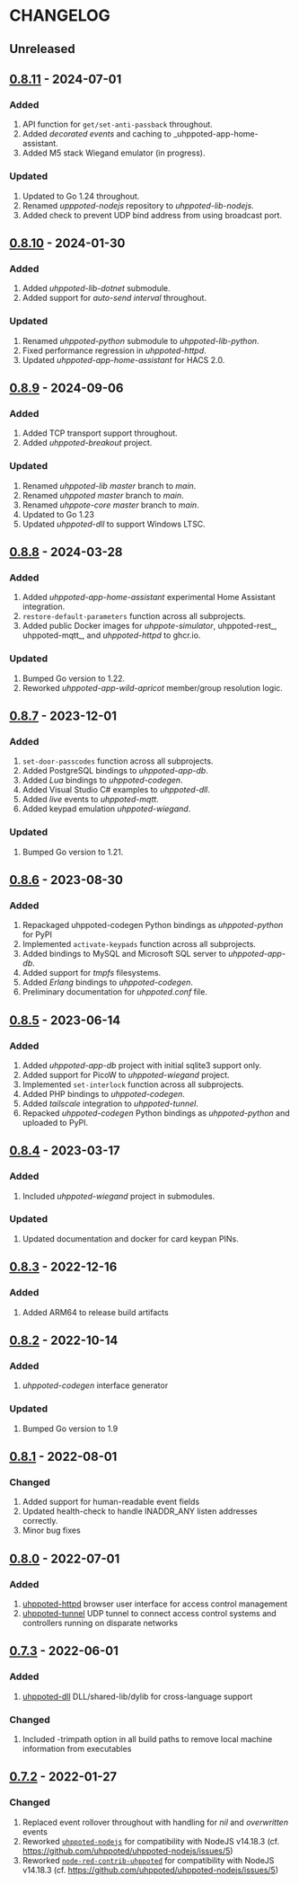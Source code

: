# CHANGELOG

## Unreleased


## [0.8.11](https://github.com/uhppoted/uhppoted/releases/tag/v0.8.11) - 2024-07-01

### Added
1. API function for `get/set-anti-passback` throughout.
2. Added _decorated events_ and caching to _uhppoted-app-home-assistant.
3. Added M5 stack Wiegand emulator (in progress).

### Updated
1. Updated to Go 1.24 throughout.
2. Renamed _upppoted-nodejs_ repository to _uhppoted-lib-nodejs_.
3. Added check to prevent UDP bind address from using broadcast port.


## [0.8.10](https://github.com/uhppoted/uhppoted/releases/tag/v0.8.10) - 2024-01-30

### Added
1. Added _uhppoted-lib-dotnet_ submodule.
2. Added support for _auto-send interval_ throughout.

### Updated
1. Renamed _uhppoted-python_ submodule to _uhppoted-lib-python_.
2. Fixed performance regression in _uhppoted-httpd_.
3. Updated _uhppoted-app-home-assistant_ for HACS 2.0.


## [0.8.9](https://github.com/uhppoted/uhppoted/releases/tag/v0.8.9) - 2024-09-06

### Added
1. Added TCP transport support throughout.
2. Added _uhppoted-breakout_ project.

### Updated
1. Renamed _uhppoted-lib_ _master_ branch to _main_.
2. Renamed _uhppoted_ _master_ branch to _main_.
3. Renamed _uhppote-core_ _master_ branch to _main_.
4. Updated to Go 1.23
5. Updated _uhppoted-dll_ to support Windows LTSC.


## [0.8.8](https://github.com/uhppoted/uhppoted/releases/tag/v0.8.8) - 2024-03-28

### Added
1. Added _uhppoted-app-home-assistant_ experimental Home Assistant integration.
2. `restore-default-parameters` function across all subprojects.
3. Added public Docker images for _uhppote-simulator_, uhppoted-rest_, uhppoted-mqtt_, and
   _uhppoted-httpd_ to ghcr.io.

### Updated
1. Bumped Go version to 1.22.
2. Reworked _uhppoted-app-wild-apricot_ member/group resolution logic.


## [0.8.7](https://github.com/uhppoted/uhppoted/releases/tag/v0.8.7) - 2023-12-01

### Added
1. `set-door-passcodes` function across all subprojects.
2. Added PostgreSQL bindings to _uhppoted-app-db_.
3. Added _Lua_ bindings to _uhppoted-codegen_.
4. Added Visual Studio C# examples to _uhppoted-dll_.
5. Added _live_ events to _uhppoted-mqtt_.
6. Added keypad emulation _uhppoted-wiegand_.

### Updated
1. Bumped Go version to 1.21.


## [0.8.6](https://github.com/uhppoted/uhppoted/releases/tag/v0.8.6) - 2023-08-30

### Added
1. Repackaged uhppoted-codegen Python bindings as _uhppoted-python_ for PyPI
2. Implemented `activate-keypads` function across all subprojects.
3. Added bindings to MySQL and Microsoft SQL server to _uhppoted-app-db_.
4. Added support for _tmpfs_ filesystems.
5. Added _Erlang_ bindings to _uhppoted-codegen_.
6. Preliminary documentation for _uhppoted.conf_ file.


## [0.8.5](https://github.com/uhppoted/uhppoted/releases/tag/v0.8.5) - 2023-06-14

### Added
1. Added _uhppoted-app-db_ project with initial sqlite3 support only.
2. Added support for PicoW to _uhppoted-wiegand_ project.
3. Implemented `set-interlock` function across all subprojects.
4. Added PHP bindings to _uhppoted-codegen_.
5. Added _tailscale_ integration to _uhppoted-tunnel_.
6. Repacked _uhppoted-codegen_ Python bindings as _uhppoted-python_ and uploaded to PyPI.


## [0.8.4](https://github.com/uhppoted/uhppoted/releases/tag/v0.8.4) - 2023-03-17

### Added
1. Included _uhppoted-wiegand_ project in submodules.

### Updated
1. Updated documentation and docker for card keypan PINs.


## [0.8.3](https://github.com/uhppoted/uhppoted/releases/tag/v0.8.3) - 2022-12-16

### Added
1. Added ARM64 to release build artifacts


## [0.8.2](https://github.com/uhppoted/uhppoted/releases/tag/v0.8.2) - 2022-10-14

### Added
1. _uhppoted-codegen_ interface generator

### Updated
1. Bumped Go version to 1.9

## [0.8.1](https://github.com/uhppoted/uhppoted/releases/tag/v0.8.1) - 2022-08-01

### Changed
1. Added support for human-readable event fields
2. Updated health-check to handle INADDR_ANY listen addresses correctly.
3. Minor bug fixes


## [0.8.0](https://github.com/uhppoted/uhppoted/releases/tag/v0.8.0) - 2022-07-01

### Added
1. [uhppoted-httpd](https://github.com/uhppoted/uhppoted-httpd) browser user interface for access control management
2. [uhppoted-tunnel](https://github.com/uhppoted/uhppoted-tunnel) UDP tunnel to connect access control systems and controllers
running on disparate networks


## [0.7.3](https://github.com/uhppoted/uhppoted/releases/tag/v0.7.3) - 2022-06-01

### Added
1. [uhppoted-dll](https://github.com/uhppoted/uhppoted-dll) DLL/shared-lib/dylib for cross-language
   support

### Changed
1. Included -trimpath option in all build paths to remove local machine information from executables


## [0.7.2](https://github.com/uhppoted/uhppoted/releases/tag/v0.7.2) - 2022-01-27

### Changed

1. Replaced event rollover throughout with handling for _nil_ and _overwritten_ events
2. Reworked [`uhppoted-nodejs`](https://github.com/uhppoted/uhppoted-nodejs) for compatibility with NodeJS v14.18.3
   (cf. https://github.com/uhppoted/uhppoted-nodejs/issues/5)
3. Reworked [`node-red-contrib-uhppoted`](https://github.com/uhppoted/node-red-contrib-uhppoted) for compatibility with NodeJS v14.18.3
   (cf. https://github.com/uhppoted/uhppoted-nodejs/issues/5)



